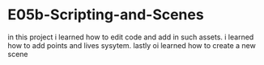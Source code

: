# E05b-Scripting-and-Scenes
in this project i learned how to edit code and add in such assets. i learned how to add points and lives sysytem. lastly oi learned how to create a new scene
